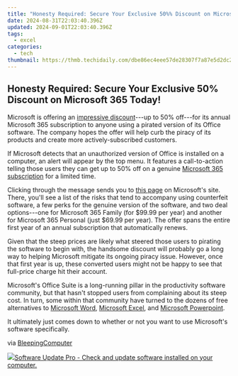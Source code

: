 ```yaml
---
title: "Honesty Required: Secure Your Exclusive 50%% Discount on Microsoft 365 Today!"
date: 2024-08-31T22:03:40.396Z
updated: 2024-09-01T22:03:40.396Z
tags:
  - excel
categories:
  - tech
thumbnail: https://thmb.techidaily.com/dbe86ec4eee57de28307f7a87e5d2dc26b222d4d704a45568094d723e05d6df4.jpg
---
```


## Honesty Required: Secure Your Exclusive 50% Discount on Microsoft 365 Today!

Microsoft is offering an [impressive discount](https://www.bleepingcomputer.com/news/microsoft/microsoft-offers-50-percent-subscription-discounts-to-office-pirates/)\---up to 50% off---for its annual Microsoft 365 subscription to anyone using a pirated version of its Office software. The company hopes the offer will help curb the piracy of its products and create more actively-subscribed customers.

 If Microsoft detects that an unauthorized version of Office is installed on a computer, an alert will appear by the top menu. It features a call-to-action telling those users they can get up to 50% off on a genuine [Microsoft 365 subscription](https://www.reviewgeek.com/72454/microsoft-office-vs-microsoft-365-which-one-should-you-buy/) for a limited time.

 Clicking through the message sends you to [this page](https://www.microsoft.com/en-US/microsoft-365/buy/get-genuine-b?) on Microsoft's site. There, you'll see a list of the risks that tend to accompany using counterfeit software, a few perks for the genuine version of the software, and two deal options---one for Microsoft 365 Family (for $99.99 per year) and another for Microsoft 365 Personal (just $69.99 per year). The offer spans the entire first year of an annual subscription that automatically renews.

 Given that the steep prices are likely what steered those users to pirating the software to begin with, the handsome discount will probably go a long way to helping Microsoft mitigate its ongoing piracy issue. However, once that first year is up, these converted users might not be happy to see that full-price charge hit their account.

 Microsoft's Office Suite is a long-running pillar in the productivity software community, but that hasn't stopped users from complaining about its steep cost. In turn, some within that community have turned to the dozens of free alternatives to [Microsoft Word](https://www.reviewgeek.com/39932/the-best-free-microsoft-word-alternatives/), [Microsoft Excel](https://www.reviewgeek.com/42195/the-best-free-microsoft-excel-alternatives/), and [Microsoft Powerpoint](https://www.reviewgeek.com/93099/the-best-free-microsoft-powerpoint-alternatives/).

 It ultimately just comes down to whether or not you want to use Microsoft's software specifically.

 via [BleepingComputer](https://www.bleepingcomputer.com/news/microsoft/microsoft-offers-50-percent-subscription-discounts-to-office-pirates/)

<ins class="adsbygoogle"
     style="display:block"
     data-ad-format="autorelaxed"
     data-ad-client="ca-pub-7571918770474297"
     data-ad-slot="1223367746"></ins>



<ins class="adsbygoogle"
     style="display:block"
     data-ad-client="ca-pub-7571918770474297"
     data-ad-slot="8358498916"
     data-ad-format="auto"
     data-full-width-responsive="true"></ins>



<!-- affiliate ads begin -->
<a href="https://order.glarysoft.com/order/checkout.php?PRODS=4691139&QTY=1&AFFILIATE=108875&CART=1"><img src="https://secure.avangate.com/images/merchant/6734fa703f6633ab896eecbdfad8953a/products/SU-200-1.png" border="0">Software Update Pro - Check and update software installed on your computer. </a>
<!-- affiliate ads end -->